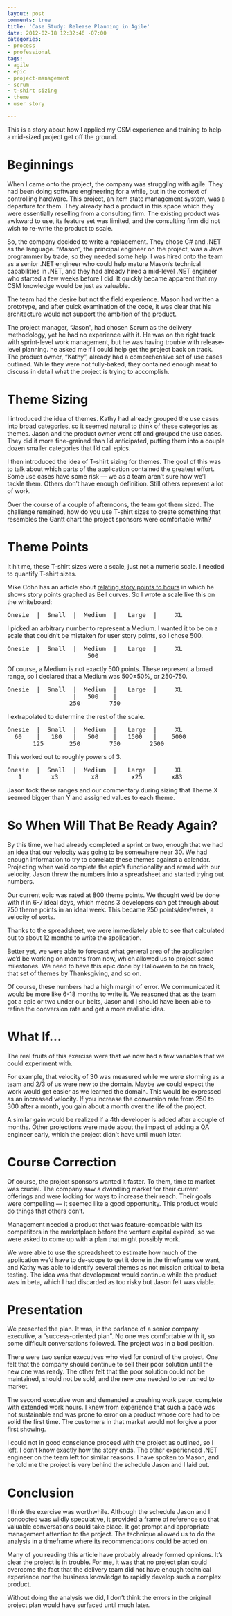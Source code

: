 ```yaml
---
layout: post
comments: true
title: 'Case Study: Release Planning in Agile'
date: 2012-02-18 12:32:46 -07:00
categories:
- process
- professional
tags:
- agile
- epic
- project-management
- scrum
- t-shirt sizing
- theme
- user story

---
```

This is a story about how I applied my CSM experience and training to help a mid-sized project get off the ground.

# Beginnings

When I came onto the project, the company was struggling with agile. They had been doing software engineering for a while, but in the context of controlling hardware. This project, an item state management system, was a departure for them. They already had a product in this space which they were essentially reselling from a consulting firm. The existing product was awkward to use, its feature set was limited, and the consulting firm did not wish to re-write the product to scale.

So, the company decided to write a replacement. They chose C# and .NET as the language. “Mason”, the principal engineer on the project, was a Java programmer by trade, so they needed some help. I was hired onto the team as a senior .NET engineer who could help mature Mason’s technical capabilities in .NET, and they had already hired a mid-level .NET engineer who started a few weeks before I did. It quickly became apparent that my CSM knowledge would be just as valuable.

The team had the desire but not the field experience. Mason had written a prototype, and after quick examination of the code, it was clear that his architecture would not support the ambition of the product.

The project manager, “Jason”, had chosen Scrum as the delivery methodology, yet he had no experience with it. He was on the right track with sprint-level work management, but he was having trouble with release-level planning. he asked me if I could help get the project back on track. The product owner, “Kathy”, already had a comprehensive set of use cases outlined. While they were not fully-baked, they contained enough meat to discuss in detail what the project is trying to accomplish.

# Theme Sizing

I introduced the idea of themes. Kathy had already grouped the use cases into broad categories, so it seemed natural to think of these categories as themes. Jason and the product owner went off and grouped the use cases. They did it more fine-grained than I’d anticipated, putting them into a couple dozen smaller categories that I’d call epics.

I then introduced the idea of T-shirt sizing for themes. The goal of this was to talk about which parts of the application contained the greatest effort. Some use cases have some risk — we as a team aren’t sure how we’ll tackle them. Others don’t have enough definition. Still others represent a lot of work.

Over the course of a couple of afternoons, the team got them sized. The challenge remained, how do you use T-shirt sizes to create something that resembles the Gantt chart the project sponsors were comfortable with?

# Theme Points

It hit me, these T-shirt sizes were a scale, just not a numeric scale. I needed to quantify T-shirt sizes.

Mike Cohn has an article about [relating story points to hours](http://www.mountaingoatsoftware.com:80/blog/how-do-story-points-relate-to-hours) in which he shows story points graphed as Bell curves. So I wrote a scale like this on the whiteboard:

<pre>
Onesie  |  Small  |  Medium  |   Large  |     XL
</pre>

I picked an arbitrary number to represent a Medium. I wanted it to be on a scale that couldn’t be mistaken for user story points, so I chose 500.

<pre>
Onesie  |  Small  |  Medium  |   Large  |     XL
                      500    
</pre>

Of course, a Medium is not exactly 500 points. These represent a broad range, so I declared that a Medium was 500±50%, or 250-750.

<pre>
Onesie  |  Small  |  Medium  |   Large  |     XL
                  |   500    |
                 250        750
</pre>

I extrapolated to determine the rest of the scale.

<pre>
Onesie  |  Small  |  Medium  |   Large  |     XL
  60    |   180   |   500    |   1500   |    5000
       125       250        750        2500
</pre>

This worked out to roughly powers of 3.

<pre>
Onesie  |  Small  |  Medium  |   Large  |     XL
   1        x3         x8         x25        x83
</pre>

Jason took these ranges and our commentary during sizing that Theme X seemed bigger than Y and assigned values to each theme.

# So When Will That Be Ready Again?

By this time, we had already completed a sprint or two, enough that we had an idea that our velocity was going to be somewhere near 30\. We had enough information to try to correlate these themes against a calendar. Projecting when we’d complete the epic’s functionality and armed with our velocity, Jason threw the numbers into a spreadsheet and started trying out numbers.

Our current epic was rated at 800 theme points. We thought we’d be done with it in 6-7 ideal days, which means 3 developers can get through about 750 theme points in an ideal week. This became 250 points/dev/week, a velocity of sorts.

Thanks to the spreadsheet, we were immediately able to see that calculated out to about 12 months to write the application.

Better yet, we were able to forecast what general area of the application we’d be working on months from now, which allowed us to project some milestones. We need to have this epic done by Halloween to be on track, that set of themes by Thanksgiving, and so on.

Of course, these numbers had a high margin of error. We communicated it would be more like 6-18 months to write it. We reasoned that as the team got a epic or two under our belts, Jason and I should have been able to refine the conversion rate and get a more realistic idea.

# What If…

The real fruits of this exercise were that we now had a few variables that we could experiment with.

For example, that velocity of 30 was measured while we were storming as a team and 2/3 of us were new to the domain. Maybe we could expect the work would get easier as we learned the domain. This would be expressed as an increased velocity. If you increase the conversion rate from 250 to 300 after a month, you gain about a month over the life of the project.

A similar gain would be realized if a 4th developer is added after a couple of months. Other projections were made about the impact of adding a QA engineer early, which the project didn't have until much later.

# Course Correction

Of course, the project sponsors wanted it faster. To them, time to market was crucial. The company saw a dwindling market for their current offerings and were looking for ways to increase their reach. Their goals were compelling — it seemed like a good opportunity. This product would do things that others don’t.

Management needed a product that was feature-compatible with its competitors in the marketplace before the venture capital expired, so we were asked to come up with a plan that might possibly work.

We were able to use the spreadsheet to estimate how much of the application we’d have to de-scope to get it done in the timeframe we want, and Kathy was able to identify several themes as not mission critical to beta testing. The idea was that development would continue while the product was in beta, which I had discarded as too risky but Jason felt was viable.

# Presentation

We presented the plan. It was, in the parlance of a senior company executive, a “success-oriented plan”. No one was comfortable with it, so some difficult conversations followed. The project was in a bad position.

There were two senior executives who vied for control of the project. One felt that the company should continue to sell their poor solution until the new one was ready. The other felt that the poor solution could not be maintained, should not be sold, and the new one needed to be rushed to market.

The second executive won and demanded a crushing work pace, complete with extended work hours. I knew from experience that such a pace was not sustainable and was prone to error on a product whose core had to be solid the first time. The customers in that market would not forgive a poor first showing.

I could not in good conscience proceed with the project as outlined, so I left. I don’t know exactly how the story ends. The other experienced .NET engineer on the team left for similar reasons. I have spoken to Mason, and he told me the project is very behind the schedule Jason and I laid out.

# Conclusion

I think the exercise was worthwhile. Although the schedule Jason and I concocted was wildly speculative, it provided a frame of reference so that valuable conversations could take place. It got prompt and appropriate management attention to the project. The technique allowed us to do the analysis in a timeframe where its recommendations could be acted on.

Many of you reading this article have probably already formed opinions. It’s clear the project is in trouble. For me, it was that no project plan could overcome the fact that the delivery team did not have enough technical experience nor the business knowledge to rapidly develop such a complex product.

Without doing the analysis we did, I don’t think the errors in the original project plan would have surfaced until much later.
